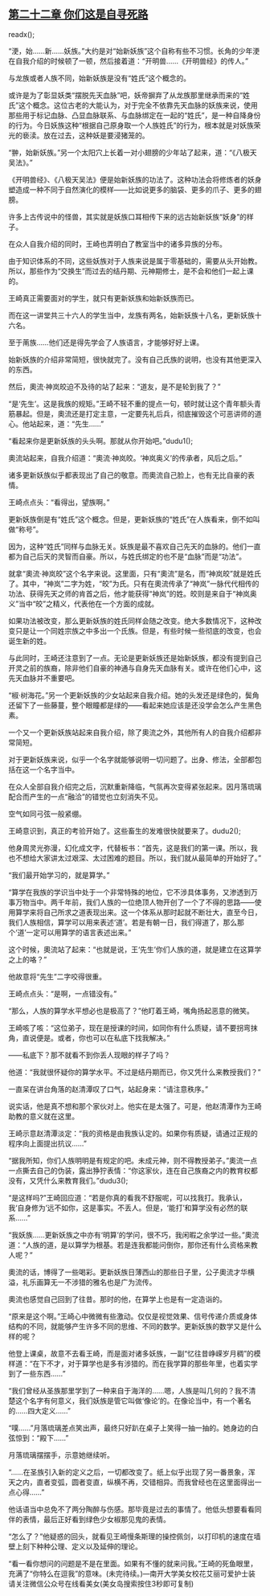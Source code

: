 ## [第二十二章 你们这是自寻死路](https://www.xxbiquge.com/11_11207/9118761.html)
readx();

  “浭，始……新……妖族。”大约是对“始新妖族”这个自称有些不习惯。长角的少年浭在自我介绍的时候顿了一顿，然后接着道：“开明兽……《开明兽经》的传人。”

  与龙族或者人族不同，始新妖族是没有“姓氏”这个概念的。

  或许是为了彰显妖类“摆脱先天血脉”吧，妖帝摒弃了从龙族那里继承而来的“姓氏”这个概念。这位古老的大能认为，对于完全不依靠先天血脉的妖族来说，使用那些用于标记血脉、凸显血脉联系、与血脉绑定在一起的“姓氏”，是一种自降身份的行为。今日妖族这种“根据自己原身取一个人族姓氏”的行为，根本就是对妖族荣光的亵渎。放在过去，这种妖是要浸猪笼的。

  “翀，始新妖族。”另一个太阳穴上长着一对小翅膀的少年站了起来，道：“《八极天吴法》。”

  《开明兽经》、《八极天吴法》便是始新妖族的功法了。这种功法会将修炼者的妖身塑造成一种不同于自然演化的模样——比如说更多的脑袋、更多的爪子、更多的翅膀。

  许多上古传说中的怪兽，其实就是妖族口耳相传下来的远古始新妖族“妖身”的样子。

  在众人自我介绍的同时，王崎也弄明白了教室当中的诸多异族的分布。

  由于知识体系的不同，这些妖族对于人族来说是属于零基础的，需要从头开始教。所以，那些作为“交换生”而过去的结丹期、元神期修士，是不会和他们一起上课的。

  王崎真正需要面对的学生，就只有更新妖族和始新妖族而已。

  而在这一讲堂共三十六人的学生当中，龙族有两名，始新妖族十八名，更新妖族十六名。

  至于萳族……他们还是得先学会了人族语言，才能够好好上课。

  始新妖族的介绍非常简短，很快就完了。没有自己氏族的说明，也没有其他更深入的东西。

  然后，奧流·神岚皎迫不及待的站了起来：“道友，是不是轮到我了？”

  “是‘先生’。这是我族的规矩。”王崎不轻不重的提点一句，顿时就让这个青年额头青筋暴起。但是，奧流还是打定主意，一定要先礼后兵，彻底摧毁这个可恶讲师的道心。他站起来，道：“先生……”

  “看起来你是更新妖族的头头啊。那就从你开始吧。”dudu1();

  奧流站起来，自我介绍道：“奧流·神岚皎。‘神岚奥义’的传承者，风后之后。”

  诸多更新妖族似乎都表现出了自己的敬意。而奧流自己脸上，也有无比自豪的表情。

  王崎点点头：“看得出，望族啊。”

  更新妖族倒是有“姓氏”这个概念。但是，更新妖族的“姓氏”在人族看来，倒不如叫做“称号”。

  因为，这种“姓氏”同样与血脉无关。妖族是最不喜欢自己先天的血脉的。他们一直都为自己后天的灵智而自豪。所以，与姓氏绑定的也不是“血脉”而是“功法”。

  就拿“奧流·神岚皎”这个名字来说。这里面，只有“奧流”是名，而“神岚皎”就是姓氏了。其中，“神岚”二字为姓，“皎”为氏。只有在奧流传承了“神岚”一脉代代相传的功法、获得先天之师的肯首之后，他才能获得“神岚”的姓。皎则是来自于“神岚奥义”当中“皎”之精义，代表他在一个方面的成就。

  如果功法被改变，那么更新妖族的姓氏同样会随之改变。绝大多数情况下，这种改变只是让一个同姓宗族之中多出一个氏族。但是，有些时候一些彻底的改变，也会诞生新的姓。

  与此同时，王崎还注意到了一点。无论是更新妖族还是始新妖族，都没有提到自己开灵之前的族裔，除非他们自豪的神通与自身先天血脉有关。或许在他们心中，这先天血脉并不重要吧。

  “椒·树海花。”另一个更新妖族的少女站起来自我介绍。她的头发还是绿色的，鬓角还留下了一些藤蔓，整个眼瞳都是绿的——看起来她应该是还没学会怎么产生黑色素。

  一个又一个更新妖族站起来自我介绍，除了奧流之外，其他所有人的自我介绍都非常简短。

  对于更新妖族来说，似乎一个名字就能够说明一切问题了。出身、修法，全部都包括在这一个名字当中。

  在众人全部自我介绍完之后，沉默重新降临，气氛再次变得紧张起来。因月落琉璃配合而产生的一点“融洽”的错觉也立刻消失不见。

  空气如同弓弦一般紧绷。

  王崎意识到，真正的考验开始了。这些畜生的发难很快就要来了。dudu2();

  他身周灵光弥漫，幻化成文字，代替板书：“首先，这是我们的第一课。所以，我也不想给大家讲太过艰深、太过困难的题目。所以，我们就从最简单的开始好了。”

  “我们最开始学习的，就是算学。”

  “算学在我族的学识当中处于一个非常特殊的地位，它不涉具体事务，又渗透到万事万物当中。两千年前，我们人族的一位绝顶人物开创了一个了不得的思路——使用算学来将自己所求之道表现出来。这一个体系从那时起就不断壮大，直至今日，我们人族相信，算学可以用来表述‘道’。若是有朝一日，我们得道了，那么那个‘道’一定可以用算学的语言表述出来。”

  这个时候，奧流站了起来：“也就是说，王‘先生’你们人族的道，就是建立在这算学之上的咯？”

  他故意将“先生”二字咬得很重。

  王崎点点头：“是啊，一点错没有。”

  “那么，人族的算学水平想必也是极高了？”他盯着王崎，嘴角扬起恶意的微笑。

  王崎咳了咳：“这位弟子，现在是授课的时间，如同你有什么质疑，请不要拐弯抹角，直说便是。或者，你也可以在私底下找我解决。”

  ——私底下？那不就看不到你丢人现眼的样子了吗？

  他道：“我就很怀疑你的算学水平。不过是结丹期而已，你又凭什么来教授我们？”

  一直呆在讲台角落的赵清潭叹了口气，站起身来：“请注意秩序。”

  说实话，他是真不想和那个家伙对上。他实在是太强了。可是，他赵清潭作为王崎助教的意义就在这里。

  王崎示意赵清潭淡定：“我的资格是由我族认定的。如果你有质疑，请通过正规的程序向上面提出抗议……”

  “据我所知，你们人族明明是有规定的吧。未成元神，则不得教授弟子。”奧流一点一点撕去自己的伪装，露出狰狞表情：“你这家伙，连在自己族裔之内的教育权都没有，又凭什么来教育我们。”dudu3();

  “是这样吗?”王崎回应道：“若是你真的看我不舒服呢，可以找我打。我承认，我‘自身修为’远不如你，这是事实。不丢人。但是，‘能打’和算学没有必然的联系……”

  “我妖族……更新妖族之中亦有‘明算’的学问，很不巧，我闲暇之余学过一些。”奧流道：“人族的道，是以算学为根基。若是连我都能问倒你，那你还有什么资格来教人呢？”

  奧流的话，博得了一些喝彩。更新妖族日薄西山的那些日子里，公子奧流才华横溢，礼乐画算无一不涉猎的雅名也是广为流传。

  奧流也感觉自己回到了往昔。那时的他，在算学上也是有一定造诣的。

  “原来是这个啊。”王崎心中微微有些激动。仅仅是视觉效果、信号传递介质或身体结构的不同，就能够产生许多不同的思维、不同的数学。更新妖族的数学又是什么样的呢？

  他登上课桌，故意不去看王崎，而是面对诸多妖族，一副“忆往昔峥嵘岁月稠”的模样道：“在下不才，对于算学也是多有涉猎的。而在我学算的那些年里，也着实学到了一些东西……”

  “我们曾经从圣族那里学到了一种来自于海洋的……嗯，人族是叫几何的？我不清楚这个名字有何意义，我们妖族是管它叫做‘像论’的。在像论当中，有一个著名的……四大定义……”

  “噗……”月落琉璃差点笑出声，最终只好趴在桌子上笑得一抽一抽的。她身边的白弦惊到：“殿下……”

  月落琉璃摆摆手，示意她继续听。

  “……在圣族引入新的定义之后，一切都改变了。纸上似乎出现了另一番景象，浑天之内，直者变弧，圆者变直，纵横不再，交错相异。而我曾经也在这里面得出一点心得……”

  他话语当中总免不了两分陶醉与伤感。那毕竟是过去的事情了。他低头想要看看同伴的表情，最后正好看到绿色少女椒那见鬼的表情。

  “怎么了？”他疑惑的回头，就看见王崎慢条斯理的操控佩剑，以打印机的速度在墙壁上刻下种种公理、定义以及延伸的理论。

  “看一看你想问的问题是不是在里面。如果有不懂的就来问我。”王崎的死鱼眼里，充满了“你特么在逗我”的意味。(未完待续。)—南开大学美女校花艾丽可爱护士装请关注微信公众号在线看美女(美女岛搜索按住3秒即可复制)

